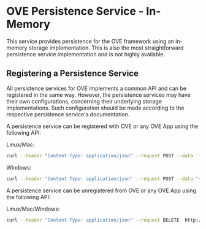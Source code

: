 # OVE Persistence Service - In-Memory

This service provides persistence for the OVE framework using an in-memory storage implementation. This is also the most straightforward persistence service implementation and is not highly available.

## Registering a Persistence Service

All persistence services for OVE implements a common API and can be registered in the same way. However, the persistence services may have their own configurations, concerning their underlying storage implementations. Such configuration should be made according to the respective persistence service's documentation.

A persistence service can be registered with OVE or any OVE App using the following API:

Linux/Mac:

```sh
curl --header "Content-Type: application/json" --request POST --data '{"url": "http://OVE_PERSISTENCE_SERVICE_HOST:PORT"}' http://OVE_CORE_OR_APP_HOST:PORT/persistence
```

Windows:

```sh
curl --header "Content-Type: application/json" --request POST --data "{\"url\": \"http://OVE_PERSISTENCE_SERVICE_HOST:PORT\"}" http://OVE_CORE_OR_APP_HOST:PORT/persistence
```

A persistence service can be unregistered from OVE or any OVE App using the following API:

Linux/Mac/Windows:

```sh
curl --header "Content-Type: application/json" --request DELETE  http://OVE_CORE_OR_APP_HOST:PORT/persistence
```
